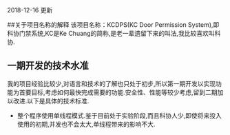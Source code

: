 2018-12-16 更新

##关于项目名称的解释
该项目名称：KCDPS(KC Door Permission System),即科协门禁系统,KC是Ke Chuang的简称,是老一辈遗留下来的叫法,我比较喜欢叫科协.

## 一期开发的技术水准
我的项目经验比较少,对语言和技术的了解也只处于初步,所以第一期开发以实现功能为首要目标,考虑如何最快完成需要的功能.安全性、性能等较少考虑,留到二期加以改进.以下是具体的技术标准.

* 整个程序使用单线程模式.鉴于目前处于实验阶段,而且科协人少,即使将来投入使用的初期,并发也不会太大,单线程带来的影响不大.



